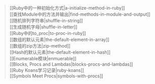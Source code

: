 > [[Ruby中的一种初始化方式|a-initialize-method-in-ruby]]  
[[查找Module中的方法并输出|find-methods-in-module-and-output]]  
[[随机排列字符串|shuffle-in-string]]  
[[生成随机字母|shuffle-in-letter]]  
[[Ruby中的to_proc|to-proc-in-ruby]]  
[[数组的默认元素|the-default-element-in-array]]  
[[数组的zip方法|zip-method]]  
[[Hash的默认元素|the-default-element-in-hash]]  
[[Enumerable模块|enmuerable]]  
[[Blocks, Procs and Lambdas|blocks-procs-and-lambdas]]   
[[Ruby Koans学习记录|ruby-koans]]  
[[Symbols Meet Procs|symbols-with-procs]]  
